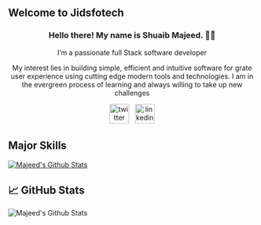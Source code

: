 ## Welcome to Jidsfotech

<h3 align="center">Hello there! My name is Shuaib Majeed. 👋🤓</h3>
<p align="center"> I’m a passionate full Stack software developer</P>
<p align="center"> My interest lies in building simple, efficient and intuitive software for grate user experience using cutting edge modern tools and technologies. I am in the evergreen process of learning and always willing to take up new challenges</p>

<p align='center'>
<a href="https://twitter.com/MajeedShuaib"><img src='https://cdn.jsdelivr.net/npm/simple-icons@3.0.1/icons/twitter.svg' alt='twitter' height='40'></a>&nbsp;&nbsp;
<a href=" www.linkedin.com/in/majeed-shuaib-b5594a155Github"><img src='https://cdn.jsdelivr.net/npm/simple-icons@3.0.1/icons/linkedin.svg' alt='linkedin' height='40'></a>
</p>

## Major Skills
[![Majeed's Github Stats](https://github-readme-stats.vercel.app/api/top-langs?username=jidsfotech&show_icons=true&theme=tokyonight)](https://github.com/jidsfotech)

## &#x1f4c8; GitHub Stats
![Majeed's Github Stats](https://github-readme-stats.vercel.app/api?username=jidsfotech&show_icons=true&theme=radical)
